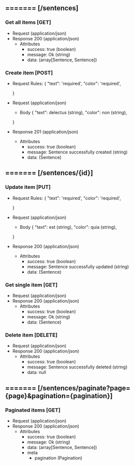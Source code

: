## ======= [/sentences]

### Get all items [GET]
+ Request (application/json)
    <!-- include(request/header.md) -->
+ Response 200 (application/json)
    + Attributes         
        + success: true (boolean)
        + message: Ok (string)
        + data: (array[Sentence, Sentence])

<!-- include(response/401.md) -->
<!-- include(response/500.md) -->
### Create item [POST]
+ Request Rules:
    {
        "text": 'required',
        "color": 'required',

    }
+ Request (application/json)
    <!-- include(request/header.md) -->
    + Body
    {
            "text": delectus (string),
            "color": non (string),

    }
+ Response 201 (application/json)
    + Attributes         
        + success: true (boolean)
        + message: Sentence successfully created (string)
        + data: (Sentence)

<!-- include(response/401.md) -->
<!-- include(response/422.md) -->
<!-- include(response/500.md) -->

## ======= [/sentences/{id}]
### Update item [PUT]
<!-- include(parameters/id.md) -->
+ Request Rules:
    {
        "text": 'required',
        "color": 'required',

    }
+ Request (application/json)
    <!-- include(request/header.md) -->
    + Body
    {
            "text": est (string),
            "color": quia (string),

    }
+ Response 200 (application/json)
    + Attributes         
        + success: true (boolean)
        + message: Sentence successfully updated (string)
        + data: (Sentence)

<!-- include(response/401.md) -->
<!-- include(response/404.md) -->
<!-- include(response/422.md) -->
<!-- include(response/500.md) -->
### Get single item [GET]
<!-- include(parameters/id.md) -->
+ Request (application/json)
    <!-- include(request/header.md) -->
+ Response 200 (application/json)
    + Attributes         
        + success: true (boolean)
        + message: Ok (string)
        + data: (Sentence)

<!-- include(response/401.md) -->
<!-- include(response/404.md) -->
<!-- include(response/500.md) -->
### Delete item [DELETE]
<!-- include(parameters/id.md) -->
+ Request (application/json)
    <!-- include(request/header.md) -->    
+ Response 200 (application/json)
    + Attributes         
        + success: true (boolean)
        + message: Sentence successfully deleted (string)
        + data: null

<!-- include(response/401.md) -->
<!-- include(response/404.md) -->
<!-- include(response/500.md) -->

## ======= [/sentences/paginate?page={page}&pagination={pagination}]
### Paginated items [GET]
<!-- include(parameters/pagination.md) -->
+ Request (application/json)
    <!-- include(request/header.md) -->
+ Response 200 (application/json)
    + Attributes         
        + success: true (boolean)
        + message: Ok (string)
        + data: (array[Sentence, Sentence])
        + meta
            + pagination (Pagination)

<!-- include(response/401.md) -->
<!-- include(response/500.md) -->


